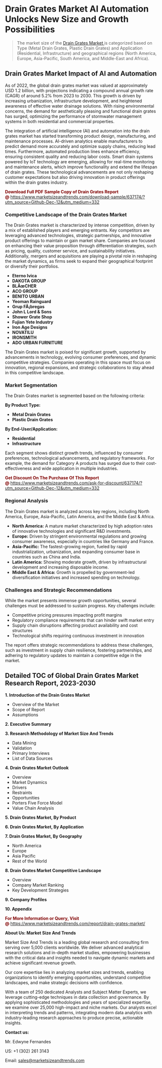 <H1>Drain Grates Market AI Automation Unlocks New Size and Growth Possibilities</H1><blockquote><p>The market size of the <a href="https://www.marketsizeandtrends.com/download-sample/637174/?utm_source=Github-Dec-12&amp;utm_medium=332" target="_blank">Drain Grates Market </a>is categorized based on Type (Metal Drain Grates, Plastic Drain Grates) and Application (Residential, Infrastructure) and geographical regions (North America, Europe, Asia-Pacific, South America, and Middle-East and Africa).</p></blockquote><p><h2>Drain Grates Market Impact of AI and Automation</h2><p>As of 2022, the global drain grates market was valued at approximately USD 1.2 billion, with projections indicating a compound annual growth rate (CAGR) of around 5.2% from 2023 to 2030. This growth is driven by increasing urbanization, infrastructure development, and heightened awareness of effective water drainage solutions. With rising environmental concerns, the demand for aesthetically pleasing and functional drain grates has surged, optimizing the performance of stormwater management systems in both residential and commercial properties.</p><p>The integration of artificial intelligence (AI) and automation into the drain grates market has started transforming product design, manufacturing, and maintenance processes. AI-driven analytics enable manufacturers to predict demand more accurately and optimize supply chains, reducing lead times. Furthermore, automated production lines enhance efficiency, ensuring consistent quality and reducing labor costs. Smart drain systems powered by IoT technology are emerging, allowing for real-time monitoring and maintenance alerts, which improve functionality and extend the lifespan of drain grates. These technological advancements are not only reshaping customer expectations but also driving innovation in product offerings within the drain grates industry.</p></p><p><strong><span style="color: #800000;">Download Full PDF Sample Copy of Drain Grates Report @</span>&nbsp;</strong><a href="https://www.marketsizeandtrends.com/download-sample/637174/?utm_source=Github-Dec-12&amp;utm_medium=332">https://www.marketsizeandtrends.com/download-sample/637174/?utm_source=Github-Dec-12&amp;utm_medium=332</a></p><h3>Competitive Landscape of the Drain Grates Market</h3><p>The Drain Grates market is characterized by intense competition, driven by a mix of established players and emerging entrants. Key competitors are leveraging advanced technologies, strategic partnerships, and innovative product offerings to maintain or gain market share. Companies are focused on enhancing their value proposition through differentiation strategies, such as pricing, quality, customer service, and sustainability initiatives. Additionally, mergers and acquisitions are playing a pivotal role in reshaping the market dynamics, as firms seek to expand their geographical footprint or diversify their portfolios.</p><p><strong><p><ul><li>Eterno Ivica </li><li> DAKOTA GROUP </li><li> BLÃœCHER </li><li> ACO GROUP </li><li> BENITO URBAN </li><li> Yeoman Rainguard </li><li> Grup FÃ¡bregas </li><li> John L Lord & Sons </li><li> Shower Grate Shop </li><li> Fujian Yete Industry </li><li> Iron Age Designs </li><li> NOVATILU </li><li> IRONSMITH </li><li> ADO URBAN FURNITURE</p></li></ul></p></strong></p><p>The Drain Grates market is poised for significant growth, supported by advancements in technology, evolving consumer preferences, and dynamic competitive strategies. Companies operating in this space must focus on innovation, regional expansions, and strategic collaborations to stay ahead in this competitive landscape.</p><h3>Market Segmentation</h3><p>The Drain Grates market is segmented based on the following criteria:</p><p><strong>By Product Type:</strong></p><p><strong><p><ul><li>Metal Drain Grates </li><li> Plastic Drain Grates</p></li></ul></p></strong></p><p><strong>By End-User/Application:</strong></p><p><strong><p><ul><li>Residential </li><li> Infrastructure</p></li></ul></p></strong></p><p>Each segment shows distinct growth trends, influenced by consumer preferences, technological advancements, and regulatory frameworks. For example, the demand for Category A products has surged due to their cost-effectiveness and wide application in multiple industries.</p><p><strong><span style="color: #800000;">Get Discount On The Purchase Of This Report @&nbsp;</span></strong><a href="https://www.marketsizeandtrends.com/ask-for-discount/637174/?utm_source=Github-Dec-12&amp;utm_medium=332">https://www.marketsizeandtrends.com/ask-for-discount/637174/?utm_source=Github-Dec-12&amp;utm_medium=332</a></p><h3>Regional Analysis</h3><p>The Drain Grates market is analyzed across key regions, including North America, Europe, Asia-Pacific, Latin America, and the Middle East &amp; Africa.</p><ul><li><strong>North America:</strong> A mature market characterized by high adoption rates of innovative technologies and significant R&amp;D investments.</li><li><strong>Europe:</strong> Driven by stringent environmental regulations and growing consumer awareness, especially in countries like Germany and France.</li><li><strong>Asia-Pacific:</strong> The fastest-growing region, fueled by rapid industrialization, urbanization, and expanding consumer base in countries such as China and India.</li><li><strong>Latin America:</strong> Showing moderate growth, driven by infrastructural development and increasing disposable income.</li><li><strong>Middle East &amp; Africa:</strong> Growth is propelled by government-led diversification initiatives and increased spending on technology.</li></ul><h3>Challenges and Strategic Recommendations</h3><p>While the market presents immense growth opportunities, several challenges must be addressed to sustain progress. Key challenges include:</p><ul><li>Competitive pricing pressures impacting profit margins</li><li>Regulatory compliance requirements that can hinder swift market entry</li><li>Supply chain disruptions affecting product availability and cost structures</li><li>Technological shifts requiring continuous investment in innovation</li></ul><p>The report offers strategic recommendations to address these challenges, such as investment in supply chain resilience, fostering partnerships, and adhering to regulatory updates to maintain a competitive edge in the market.</p><h2>Detailed TOC of Global Drain Grates Market Research Report, 2023-2030</h2><p><strong>1. Introduction of the Drain Grates Market</strong></p><ul><li>Overview of the Market</li><li>Scope of Report</li><li>Assumptions&nbsp;</li></ul><p><strong>2. Executive Summary</strong></p><p><strong>3. Research Methodology of <strong>Market Size And Trends</strong></strong></p><ul><li>Data Mining</li><li>Validation</li><li>Primary Interviews</li><li>List of Data Sources&nbsp;</li></ul><p><strong>4. Drain Grates Market Outlook</strong></p><ul><li>Overview</li><li>Market Dynamics</li><li>Drivers</li><li>Restraints</li><li>Opportunities</li><li>Porters Five Force Model</li><li>Value Chain Analysis&nbsp;</li></ul><p><strong>5. Drain Grates Market, By Product</strong></p><p><strong>6. Drain Grates Market, By Application</strong></p><p><strong>7. Drain Grates Market, By Geography</strong></p><ul><li>North America</li><li>Europe</li><li>Asia Pacific</li><li>Rest of the World&nbsp;</li></ul><p><strong>8. Drain Grates Market Competitive Landscape</strong></p><ul><li>Overview</li><li>Company Market Ranking</li><li>Key Development Strategies&nbsp;</li></ul><p><strong>9. Company Profiles</strong></p><p><strong>10. Appendix</strong></p><p><strong><span style="color: #800000;">For More Information or Query, Visit @&nbsp;</span></strong><a href="https://www.marketsizeandtrends.com/report/drain-grates-market/">https://www.marketsizeandtrends.com/report/drain-grates-market/</a></p><p></p><p><strong>About Us:&nbsp;Market Size And Trends</strong></p><p>Market Size And Trends&nbsp;is a leading global research and consulting firm serving over 5,000 clients worldwide. We deliver advanced analytical research solutions and in-depth market studies, empowering businesses with the critical data and insights needed to navigate dynamic markets and achieve significant revenue growth.</p><p>Our core expertise lies in analyzing market sizes and trends, enabling organizations to identify emerging opportunities, understand competitive landscapes, and make strategic decisions with confidence.</p><p>With a team of 250 dedicated Analysts and Subject Matter Experts, we leverage cutting-edge techniques in data collection and governance. By applying sophisticated methodologies and years of specialized expertise, we examine over 25,000 high-impact and niche markets. Our analysts excel in interpreting trends and patterns, integrating modern data analytics with industry-leading research approaches to produce precise, actionable insights.</p><p><strong>Contact us:</strong></p><p>Mr. Edwyne Fernandes</p><p>US: +1 (302) 261 3143</p><p>Email: <a href="mailto:sales@marketsizeandtrends.com">sales@marketsizeandtrends.com</a>&nbsp;</p>
